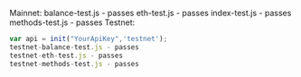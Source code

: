 Mainnet:
balance-test.js - passes
eth-test.js - passes
index-test.js - passes
methods-test.js - passes
Testnet:
```javascript
var api = init("YourApiKey",'testnet');
testnet-balance-test.js - passes
testnet-eth-test.js - passes
testnet-methods-test.js - passes
```
